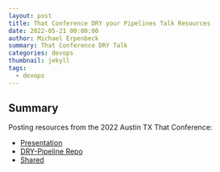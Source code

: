 ```yaml
---
layout: post
title: That Conference DRY your Pipelines Talk Resources
date: 2022-05-21 00:00:00
author: Michael Erpenbeck
summary: That Conference DRY Talk
categories: devops
thumbnail: jekyll
tags:
  - devops
---
```


## Summary

Posting resources from the 2022 Austin TX That Conference:

- [Presentation](https://docs.google.com/presentation/d/1pjT3CDgYScUE0905BJ17hcWTrbEZdrOv1mbnNDZq3gc/edit?usp=sharing)
- [DRY-Pipeline Repo](https://dev.azure.com/erpenbeck0068/DRY-Pipelines)
- [Shared](https://dev.azure.com/erpenbeck0068/Shared)
